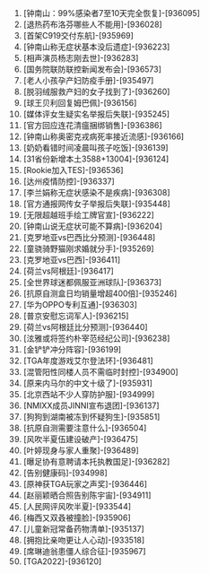 
1. [钟南山：99%感染者7至10天完全恢复]-[936095]
1. [退热药布洛芬哪些人不能用]-[936028]
1. [首架C919交付东航]-[935969]
1. [钟南山称无症状基本没后遗症]-[936223]
1. [相声演员杨志刚去世]-[936283]
1. [国务院联防联控新闻发布会]-[936573]
1. [老人小孩孕产妇防疫手册]-[935497]
1. [脱羽绒服救产妇的女子找到了]-[936260]
1. [球王贝利回复姆巴佩]-[936156]
1. [媒体评女生疑实名举报后失联]-[935245]
1. [官方回应连花清瘟捆绑销售]-[936386]
1. [钟南山称奥密克戎病死率接近流感]-[936166]
1. [奶奶看错时间凌晨叫孩子吃饭]-[936139]
1. [31省份新增本土3588+13004]-[936124]
1. [Rookie加入TES]-[936536]
1. [达州疫情防控]-[936337]
1. [李兰娟称无症状感染不是疾病]-[936308]
1. [官方通报网传女子举报后失联]-[935448]
1. [无限超越班手绘工牌官宣]-[936222]
1. [钟南山说无症状可能不算病]-[936204]
1. [克罗地亚vs巴西比分预测]-[936448]
1. [童骁骑野猫刚求婚就分手]-[935269]
1. [克罗地亚vs巴西]-[936411]
1. [荷兰vs阿根廷]-[936417]
1. [全世界球迷都佩服亚洲球队]-[936373]
1. [抗原自测盒日均销量增超400倍]-[935246]
1. [华为OPPO专利互通]-[936303]
1. [普京安慰忘词军人]-[936215]
1. [荷兰vs阿根廷比分预测]-[936440]
1. [泫雅或将签约朴宰范经纪公司]-[936238]
1. [金铲铲冲分阵容]-[936199]
1. [TGA年度游戏艾尔登法环]-[936481]
1. [混管阳性同楼人员不需临时封控]-[934900]
1. [原来内马尔的中文十级了]-[935931]
1. [北京西站不少人穿防护服]-[934999]
1. [NMIXX成员JINNI宣布退团]-[936137]
1. [狗狗到湖南被冻到怀疑狗生]-[935851]
1. [抗原自测需要注意什么]-[936504]
1. [风吹半夏伍建设破产]-[936475]
1. [叶婷现身与家人重聚]-[936489]
1. [曝足协有意聘请本托执教国足]-[936282]
1. [告别健康码]-[934998]
1. [原神获TGA玩家之声奖]-[936446]
1. [赵丽颖晒合照告别陈宇宙]-[934911]
1. [人民网评风吹半夏]-[933544]
1. [梅西又双叒被撞脸]-[935906]
1. [儿童新冠常备药物清单]-[935137]
1. [拥抱比亲吻更让人心动]-[933518]
1. [席琳迪翁患僵人综合征]-[935967]
1. [TGA2022]-[936120]